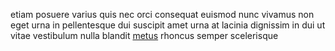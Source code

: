 etiam posuere varius quis nec orci consequat euismod nunc vivamus non eget urna
in pellentesque dui suscipit amet urna at lacinia dignissim in dui ut vitae
vestibulum nulla blandit [metus](generated_webpages/ullamcorper1.md) rhoncus
semper scelerisque